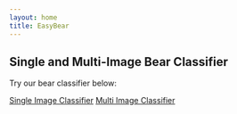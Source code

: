 ```yaml
---
layout: home
title: EasyBear
---
```


## Single and Multi-Image Bear Classifier

<p>Try our bear classifier below:</p>

<a href="/1single.html">Single Image Classifier</a>
<a href="/2multi.html">Multi Image Classifier</a>
